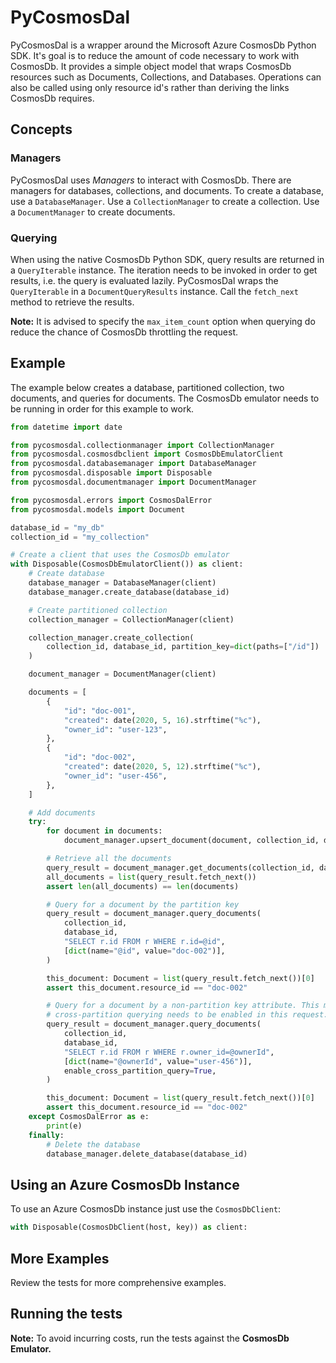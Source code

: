 # PyCosmosDal

PyCosmosDal is a wrapper around the Microsoft Azure CosmosDb Python SDK. It's goal is to reduce the amount of code
necessary to work with CosmosDb. It provides a simple object model that wraps CosmosDb resources such as 
Documents, Collections, and Databases. Operations can also be called using only resource id's rather than deriving the
links CosmosDb requires.

## Concepts

### Managers
PyCosmosDal uses *Managers* to interact with CosmosDb. There are managers for databases, collections, and documents. To 
create a database, use a ```DatabaseManager```. Use a ```CollectionManager``` to create a collection. Use a ```DocumentManager```
to create documents.

### Querying
When using the native CosmosDb Python SDK, query results are returned in a ```QueryIterable``` instance. The iteration
needs to be invoked in order to get results, i.e. the query is evaluated lazily. PyCosmosDal wraps the ```QueryIterable``` in a ```DocumentQueryResults``` instance.
Call the ```fetch_next``` method to retrieve the results.

**Note:** It is advised to specify the ```max_item_count``` option when querying do reduce the chance of CosmosDb throttling
the request.

## Example
The example below creates a database, partitioned collection, two documents, and queries for documents. The CosmosDb emulator
needs to be running in order for this example to work.  

```python
from datetime import date

from pycosmosdal.collectionmanager import CollectionManager
from pycosmosdal.cosmosdbclient import CosmosDbEmulatorClient
from pycosmosdal.databasemanager import DatabaseManager
from pycosmosdal.disposable import Disposable
from pycosmosdal.documentmanager import DocumentManager

from pycosmosdal.errors import CosmosDalError
from pycosmosdal.models import Document

database_id = "my_db"
collection_id = "my_collection"

# Create a client that uses the CosmosDb emulator
with Disposable(CosmosDbEmulatorClient()) as client:
    # Create database
    database_manager = DatabaseManager(client)
    database_manager.create_database(database_id)

    # Create partitioned collection
    collection_manager = CollectionManager(client)

    collection_manager.create_collection(
        collection_id, database_id, partition_key=dict(paths=["/id"])
    )

    document_manager = DocumentManager(client)

    documents = [
        {
            "id": "doc-001",
            "created": date(2020, 5, 16).strftime("%c"),
            "owner_id": "user-123",
        },
        {
            "id": "doc-002",
            "created": date(2020, 5, 12).strftime("%c"),
            "owner_id": "user-456",
        },
    ]

    # Add documents
    try:
        for document in documents:
            document_manager.upsert_document(document, collection_id, database_id)

        # Retrieve all the documents
        query_result = document_manager.get_documents(collection_id, database_id)
        all_documents = list(query_result.fetch_next())
        assert len(all_documents) == len(documents)

        # Query for a document by the partition key
        query_result = document_manager.query_documents(
            collection_id,
            database_id,
            "SELECT r.id FROM r WHERE r.id=@id",
            [dict(name="@id", value="doc-002")],
        )

        this_document: Document = list(query_result.fetch_next())[0]
        assert this_document.resource_id == "doc-002"

        # Query for a document by a non-partition key attribute. This means
        # cross-partition querying needs to be enabled in this request.
        query_result = document_manager.query_documents(
            collection_id,
            database_id,
            "SELECT r.id FROM r WHERE r.owner_id=@ownerId",
            [dict(name="@ownerId", value="user-456")],
            enable_cross_partition_query=True,
        )

        this_document: Document = list(query_result.fetch_next())[0]
        assert this_document.resource_id == "doc-002"
    except CosmosDalError as e:
        print(e)
    finally:
        # Delete the database
        database_manager.delete_database(database_id)
```

## Using an Azure CosmosDb Instance
To use an Azure CosmosDb instance just use the ```CosmosDbClient```:

```python
with Disposable(CosmosDbClient(host, key)) as client:
```

## More Examples
Review the tests for more comprehensive examples. 

## Running the tests

**Note:** To avoid incurring costs, run the tests against the **CosmosDb Emulator.**